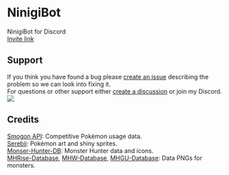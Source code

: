 # NinigiBot
NinigiBot for Discord  
<a href="https://discordapp.com/oauth2/authorize?client_id=592760951103684618&scope=bot&permissions=8">Invite link</a>

## Support
If you think you have found a bug please [create an issue](https://github.com/Glazelf/NinigiBot/issues/new?assignees=Glazelf&labels=bug&template=bug_report.md) describing the problem so we can look into fixing it.  
For questions or other support either [create a discussion](https://github.com/Glazelf/NinigiBot/discussions) or join my Discord.  
[<img src="https://canary.discordapp.com/api/guilds/549214833858576395/widget.png?style=banner2">](https://discord.gg/2gkybyu)

## Credits
[Smogon API](https://www.smogon.com/forums/threads/usage-stats-api.3661849): Competitive Pokémon usage data.  
[Serebii](https://serebii.net): Pokémon art and shiny sprites.  
[Monser-Hunter-DB](https://github.com/CrimsonNynja/monster-hunter-DB): Monster Hunter data and icons.  
[MHRise-Database](https://github.com/RoboMechE/MHRise-Database), [MHW-Database](https://github.com/RoboMechE/MHW-Database), [MHGU-Database](https://github.com/RoboMechE/MHGU-Database): Data PNGs for monsters.  
